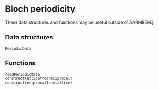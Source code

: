 # Bloch periodicity

These data structures and functions may be useful outside of
AARMBEM.jl

## Data structures

```@docs
PeriodicData
```

## Functions

```@docs
readPeriodicData
constructlatticefromreciprocal!
constructreciprocalfromlattice!
```

